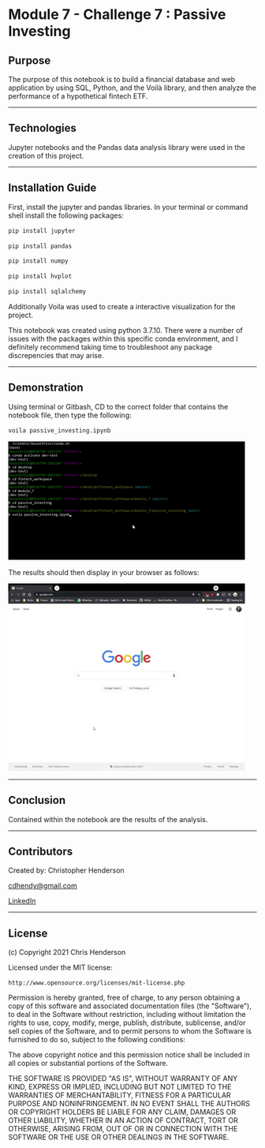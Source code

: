 Module 7 - Challenge 7 : Passive Investing
==========================================

## Purpose

 The purpose of this notebook is to build a financial database and web application by using SQL, Python, and the Voilà library, and then analyze the performance of a hypothetical fintech ETF.

---

## Technologies

Jupyter notebooks and the Pandas data analysis library were used in the creation of this project.

---

## Installation Guide

First, install the jupyter and pandas libraries. In your terminal or command shell install the following packages: 

```python
pip install jupyter
```

```python
pip install pandas
```

```python
pip install numpy
```

```python
pip install hvplot
```

```python
pip install sqlalchemy
```

Additionally Voila was used to create a interactive visualization for the project.

This notebook was created using python 3.7.10. There were a number of issues with the packages within this specific conda environment, and I definitely recommend taking time to troubleshoot any package discrepencies that may arise. 

---
## Demonstration

Using terminal or Gitbash, CD to the correct folder that contains the notebook file, then type the following:

```python
voila passive_investing.ipynb
```

![Gitbash](Resources/gitbash.gif)

The results should then display in your browser as follows:

![Voila](Resources/voila.gif)

---
## Conclusion

Contained within the notebook are the results of the analysis. 

---

## Contributors

Created by: Christopher Henderson

cdhendy@gmail.com

[LinkedIn](https://www.linkedin.com/in/chris-henderson123/)

---

## License

(c) Copyright 2021 Chris Henderson

Licensed under the MIT license:

    http://www.opensource.org/licenses/mit-license.php

Permission is hereby granted, free of charge, to any person obtaining a copy
of this software and associated documentation files (the "Software"), to deal
in the Software without restriction, including without limitation the rights
to use, copy, modify, merge, publish, distribute, sublicense, and/or sell
copies of the Software, and to permit persons to whom the Software is
furnished to do so, subject to the following conditions:

The above copyright notice and this permission notice shall be included in
all copies or substantial portions of the Software.

THE SOFTWARE IS PROVIDED "AS IS", WITHOUT WARRANTY OF ANY KIND, EXPRESS OR
IMPLIED, INCLUDING BUT NOT LIMITED TO THE WARRANTIES OF MERCHANTABILITY,
FITNESS FOR A PARTICULAR PURPOSE AND NONINFRINGEMENT. IN NO EVENT SHALL THE
AUTHORS OR COPYRIGHT HOLDERS BE LIABLE FOR ANY CLAIM, DAMAGES OR OTHER
LIABILITY, WHETHER IN AN ACTION OF CONTRACT, TORT OR OTHERWISE, ARISING FROM,
OUT OF OR IN CONNECTION WITH THE SOFTWARE OR THE USE OR OTHER DEALINGS IN
THE SOFTWARE.